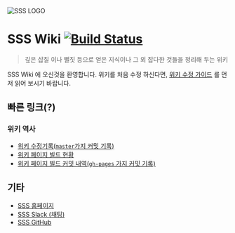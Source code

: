![SSS LOGO](https://avatars2.githubusercontent.com/u/20768166?v=3&s=200)
# SSS Wiki [![Build Status](https://travis-ci.org/s-owl/wiki.svg?branch=master)](https://travis-ci.org/s-owl/wiki)


> 깊은 삽질 이나 뻘짓 등으로 얻은 지식이나 그 외 잡다한 것들을 정리해 두는 위키

SSS Wiki 에 오신것을 환영합니다. 위키를 처음 수정 하신다면, [위키 수정 가이드](HowToEdit.md) 를 먼저 읽어 보시기 바랍니다.

## 빠른 링크(?)
### 위키 역사
- [위키 수정기록(`master`가지 커밋 기록)](https://github.com/s-owl/wiki/commits/master)
- [위키 페이지 빌드 현황](https://travis-ci.org/s-owl/wiki)
- [위키 페이지 빌드 커밋 내역(`gh-pages` 가지 커밋 기록)](https://github.com/s-owl/wiki/tree/gh-pages)

## 기타
 - [SSS 홈페이지](https://s-owl.github.io)
 - [SSS Slack (채팅)](https://s-owl.slack.com/)
 - [SSS GitHub](https://github.com/s-owl)
